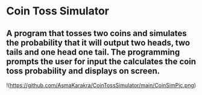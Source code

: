 # Coin Toss Simulator

## A program that tosses two coins and simulates the probability that it will output two heads, two tails and one head one tail. The programming prompts the user for input the calculates the coin toss probability and displays on screen. 


!(https://github.com/AsmaKarakra/CoinTossSimulator/main/CoinSimPic.png)

